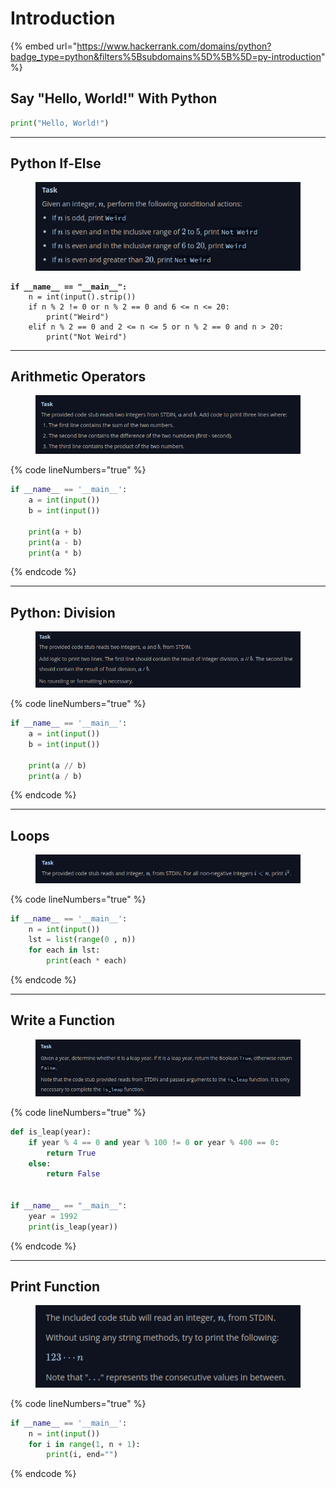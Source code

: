 # Introduction

{% embed url="https://www.hackerrank.com/domains/python?badge_type=python&filters%5Bsubdomains%5D%5B%5D=py-introduction" %}

## Say "Hello, World!" With Python

```python
print("Hello, World!")
```

***

## Python If-Else

<figure><img src="../.gitbook/assets/image (122).png" alt=""><figcaption></figcaption></figure>

<pre class="language-python" data-line-numbers><code class="lang-python"><strong>if __name__ == "__main__":
</strong>    n = int(input().strip())
    if n % 2 != 0 or n % 2 == 0 and 6 &#x3C;= n &#x3C;= 20:
        print("Weird")
    elif n % 2 == 0 and 2 &#x3C;= n &#x3C;= 5 or n % 2 == 0 and n > 20:
        print("Not Weird")
</code></pre>

***

## Arithmetic Operators

<figure><img src="../.gitbook/assets/image (123).png" alt=""><figcaption></figcaption></figure>

{% code lineNumbers="true" %}
```python
if __name__ == '__main__':
    a = int(input())
    b = int(input())

    print(a + b)
    print(a - b)
    print(a * b)
```
{% endcode %}

***

## Python: Division

<figure><img src="../.gitbook/assets/image (124).png" alt=""><figcaption></figcaption></figure>

{% code lineNumbers="true" %}
```python
if __name__ == '__main__':
    a = int(input())
    b = int(input())

    print(a // b)
    print(a / b)
```
{% endcode %}

***

## Loops

<figure><img src="../.gitbook/assets/image (125).png" alt=""><figcaption></figcaption></figure>

{% code lineNumbers="true" %}
```python
if __name__ == '__main__':
    n = int(input())
    lst = list(range(0 , n))
    for each in lst:
        print(each * each)
```
{% endcode %}

***

## Write a Function

<figure><img src="../.gitbook/assets/image (126).png" alt=""><figcaption></figcaption></figure>

{% code lineNumbers="true" %}
```python
def is_leap(year):
    if year % 4 == 0 and year % 100 != 0 or year % 400 == 0:
        return True
    else:
        return False


if __name__ == "__main__":
    year = 1992
    print(is_leap(year))
```
{% endcode %}

***

## Print Function

<figure><img src="../.gitbook/assets/image (127).png" alt=""><figcaption></figcaption></figure>

{% code lineNumbers="true" %}
```python
if __name__ == '__main__':
    n = int(input())
    for i in range(1, n + 1):
        print(i, end="")
```
{% endcode %}
